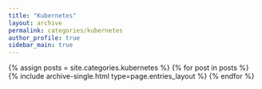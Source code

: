 ```yaml
---
title: "Kubernetes"
layout: archive
permalink: categories/kubernetes
author_profile: true
sidebar_main: true
---
```


{% assign posts = site.categories.kubernetes %}
{% for post in posts %} {% include archive-single.html type=page.entries_layout %} {% endfor %}